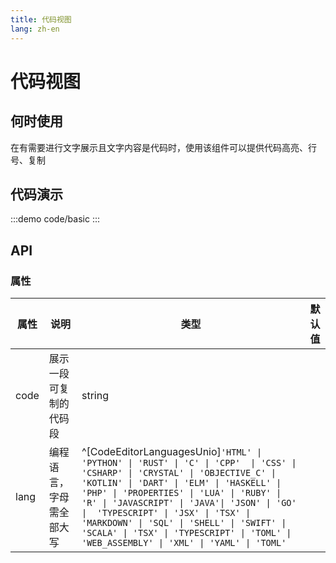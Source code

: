 ```yaml
---
title: 代码视图
lang: zh-en
---
```

# 代码视图

## 何时使用

在有需要进行文字展示且文字内容是代码时，使用该组件可以提供代码高亮、行号、复制

## 代码演示

:::demo
code/basic
:::

## API

### 属性

| 属性 | 说明                     | 类型                                                                                                                                                                                                                                                                                                                                                                                                                                                 | 默认值 |
| ---- | ------------------------ | ---------------------------------------------------------------------------------------------------------------------------------------------------------------------------------------------------------------------------------------------------------------------------------------------------------------------------------------------------------------------------------------------------------------------------------------------------- | ------ |
| code | 展示一段可复制的代码段   | string                                                                                                                                                                                                                                                                                                                                                                                                                                               |        |
| lang | 编程语言，字母需全部大写 | ^[CodeEditorLanguagesUnio]`'HTML' \| 'PYTHON' \| 'RUST' \| 'C' \| 'CPP'  \| 'CSS' \| 'CSHARP' \| 'CRYSTAL' \| 'OBJECTIVE_C' \| 'KOTLIN' \| 'DART' \| 'ELM' \| 'HASKELL' \|  'PHP' \| 'PROPERTIES' \| 'LUA' \| 'RUBY' \| 'R' \| 'JAVASCRIPT' \| 'JAVA'\| 'JSON' \| 'GO' \|  'TYPESCRIPT' \| 'JSX' \| 'TSX' \| 'MARKDOWN' \| 'SQL' \| 'SHELL' \| 'SWIFT' \| 'SCALA' \| 'TSX' \| 'TYPESCRIPT' \| 'TOML' \| 'WEB_ASSEMBLY' \| 'XML' \| 'YAML' \| 'TOML'` |        |
